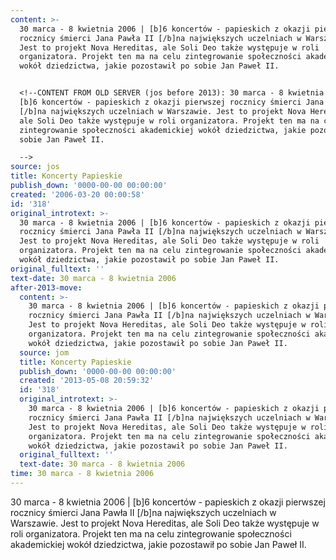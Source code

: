 ```yaml
---
content: >-
  30 marca - 8 kwietnia 2006 | [b]6 koncertów - papieskich z okazji pierwszej
  rocznicy śmierci Jana Pawła II [/b]na największych uczelniach w Warszawie.
  Jest to projekt Nova Hereditas, ale Soli Deo także występuje w roli
  organizatora. Projekt ten ma na celu zintegrowanie społeczności akademickiej
  wokół dziedzictwa, jakie pozostawił po sobie Jan Paweł II.


  <!--CONTENT FROM OLD SERVER (jos before 2013): 30 marca - 8 kwietnia 2006 |
  [b]6 koncertów - papieskich z okazji pierwszej rocznicy śmierci Jana Pawła II
  [/b]na największych uczelniach w Warszawie. Jest to projekt Nova Hereditas,
  ale Soli Deo także występuje w roli organizatora. Projekt ten ma na celu
  zintegrowanie społeczności akademickiej wokół dziedzictwa, jakie pozostawił po
  sobie Jan Paweł II.

  -->
source: jos
title: Koncerty Papieskie
publish_down: '0000-00-00 00:00:00'
created: '2006-03-20 00:00:58'
id: '318'
original_introtext: >-
  30 marca - 8 kwietnia 2006 | [b]6 koncertów - papieskich z okazji pierwszej
  rocznicy śmierci Jana Pawła II [/b]na największych uczelniach w Warszawie.
  Jest to projekt Nova Hereditas, ale Soli Deo także występuje w roli
  organizatora. Projekt ten ma na celu zintegrowanie społeczności akademickiej
  wokół dziedzictwa, jakie pozostawił po sobie Jan Paweł II.
original_fulltext: ''
text-date: 30 marca - 8 kwietnia 2006
after-2013-move:
  content: >-
    30 marca - 8 kwietnia 2006 | [b]6 koncertów - papieskich z okazji pierwszej
    rocznicy śmierci Jana Pawła II [/b]na największych uczelniach w Warszawie.
    Jest to projekt Nova Hereditas, ale Soli Deo także występuje w roli
    organizatora. Projekt ten ma na celu zintegrowanie społeczności akademickiej
    wokół dziedzictwa, jakie pozostawił po sobie Jan Paweł II.
  source: jom
  title: Koncerty Papieskie
  publish_down: '0000-00-00 00:00:00'
  created: '2013-05-08 20:59:32'
  id: '318'
  original_introtext: >-
    30 marca - 8 kwietnia 2006 | [b]6 koncertów - papieskich z okazji pierwszej
    rocznicy śmierci Jana Pawła II [/b]na największych uczelniach w Warszawie.
    Jest to projekt Nova Hereditas, ale Soli Deo także występuje w roli
    organizatora. Projekt ten ma na celu zintegrowanie społeczności akademickiej
    wokół dziedzictwa, jakie pozostawił po sobie Jan Paweł II.
  original_fulltext: ''
  text-date: 30 marca - 8 kwietnia 2006
time: 30 marca - 8 kwietnia 2006
---
```

30 marca - 8 kwietnia 2006 | [b]6 koncertów - papieskich z okazji pierwszej rocznicy śmierci Jana Pawła II [/b]na największych uczelniach w Warszawie. Jest to projekt Nova Hereditas, ale Soli Deo także występuje w roli organizatora. Projekt ten ma na celu zintegrowanie społeczności akademickiej wokół dziedzictwa, jakie pozostawił po sobie Jan Paweł II.

<!--CONTENT FROM OLD SERVER (jos before 2013): 30 marca - 8 kwietnia 2006 | [b]6 koncertów - papieskich z okazji pierwszej rocznicy śmierci Jana Pawła II [/b]na największych uczelniach w Warszawie. Jest to projekt Nova Hereditas, ale Soli Deo także występuje w roli organizatora. Projekt ten ma na celu zintegrowanie społeczności akademickiej wokół dziedzictwa, jakie pozostawił po sobie Jan Paweł II.
-->

<!--{{json:{"created_date":"2006-03-20 00:00:58","publish_down":"0000-00-00 00:00:00","id":"318"}}}-->